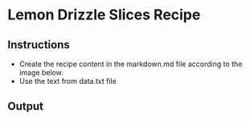 # Lemon Drizzle Slices Recipe

## Instructions

* Create the recipe content in the markdown.md file according to the image below.
* Use the text from data.txt file

## Output